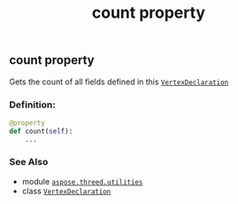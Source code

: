﻿---
title: count property
second_title: Aspose.3D for Python via .NET API References
description: 
type: docs
weight: 70
url: /aspose.threed.utilities/vertexdeclaration/count/
is_root: false
---

## count property


Gets the count of all fields defined in this [`VertexDeclaration`](/3d/python-net/aspose.threed.utilities/vertexdeclaration)
### Definition:
```python
@property
def count(self):
    ...
```

### See Also
* module [`aspose.threed.utilities`](../../)
* class [`VertexDeclaration`](/3d/python-net/aspose.threed.utilities/vertexdeclaration)
